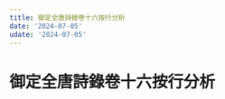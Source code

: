 ```yaml
---
title: 御定全唐詩錄卷十六按行分析
date: '2024-07-05'
udate: '2024-07-05'
---
```

# 御定全唐詩錄卷十六按行分析

<LinePage :list="lines" :chapternum="16" />

<script setup>
const chapter = '卷十六';
import lines from '/data/qtsl/卷十六/lines.json'
</script>
